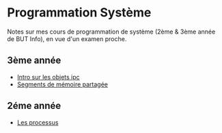 # Programmation Système

Notes sur mes cours de programmation de système (2ème & 3ème année de BUT Info), en vue d'un examen proche. 

## 3ème année

- [Intro sur les objets ipc](./resumeCours/notes2.md)
- [Segments de mémoire partagée](./resumeCours/notes3.md)

## 2éme année

- [Les processus](./resumeCours/notes1.md)
